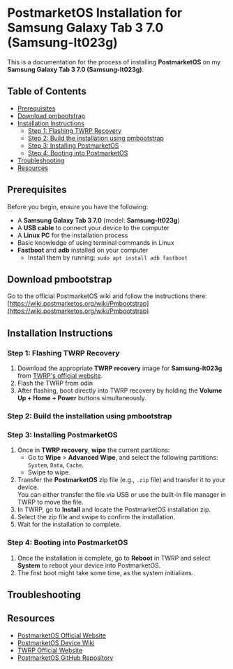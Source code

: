 # PostmarketOS Installation for Samsung Galaxy Tab 3 7.0 (Samsung-lt023g)

This is a documentation for the process of installing **PostmarketOS** on my **Samsung Galaxy Tab 3 7.0 (Samsung-lt023g)**.

## Table of Contents
- [Prerequisites](#prerequisites)
- [Download pmbootstrap](#download-pmbootstrap)
- [Installation Instructions](#installation-instructions)
  - [Step 1: Flashing TWRP Recovery](#step-1-flashing-twrp-recovery)
  - [Step 2: Build the installation using pmbootstrap](#step-2-build-the-installation-using-pmbootstrap)
  - [Step 3: Installing PostmarketOS](#step-3-installing-postmarketos)
  - [Step 4: Booting into PostmarketOS](#step-4-booting-into-postmarketos)
- [Troubleshooting](#troubleshooting)
- [Resources](#resources)

## Prerequisites

Before you begin, ensure you have the following:
- A **Samsung Galaxy Tab 3 7.0** (model: **Samsung-lt023g**)
- A **USB cable** to connect your device to the computer
- A **Linux PC** for the installation process
- Basic knowledge of using terminal commands in Linux
- **Fastboot** and **adb** installed on your computer
  - Install them by running: `sudo apt install adb fastboot`
  
## Download pmbootstrap

  Go to the official PostmarketOS wiki and follow the instructions there:  
  [https://wiki.postmarketos.org/wiki/Pmbootstrap](https://wiki.postmarketos.org/wiki/Pmbootstrap)  

## Installation Instructions

### Step 1: Flashing TWRP Recovery

1. Download the appropriate **TWRP recovery** image for **Samsung-lt023g** from [TWRP's official website](https://twrp.me).
2. Flash the TWRP from odin
3. After flashing, boot directly into TWRP recovery by holding the **Volume Up + Home + Power** buttons simultaneously.

### Step 2: Build the installation using pmbootstrap

### Step 3: Installing PostmarketOS

1. Once in **TWRP recovery**, **wipe** the current partitions:
   - Go to **Wipe** > **Advanced Wipe**, and select the following partitions:  
     `System`, `Data`, `Cache`.
   - Swipe to wipe.
2. Transfer the **PostmarketOS** zip file (e.g., `.zip` file) and transfer it to your device.  
   You can either transfer the file via USB or use the built-in file manager in TWRP to move the file.
3. In TWRP, go to **Install** and locate the PostmarketOS installation zip.
4. Select the zip file and swipe to confirm the installation.
5. Wait for the installation to complete.

### Step 4: Booting into PostmarketOS

1. Once the installation is complete, go to **Reboot** in TWRP and select **System** to reboot your device into PostmarketOS.
2. The first boot might take some time, as the system initializes.

## Troubleshooting

## Resources

- [PostmarketOS Official Website](https://postmarketos.org)
- [PostmarketOS Device Wiki](https://wiki.postmarketos.org)
- [TWRP Official Website](https://twrp.me)
- [PostmarketOS GitHub Repository](https://github.com/postmarketos)
